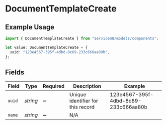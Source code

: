 # DocumentTemplateCreate

## Example Usage

```typescript
import { DocumentTemplateCreate } from "servicem8/models/components";

let value: DocumentTemplateCreate = {
  uuid: "123e4567-395f-4dbd-8c89-233c666aa80b",
};
```

## Fields

| Field                                | Type                                 | Required                             | Description                          | Example                              |
| ------------------------------------ | ------------------------------------ | ------------------------------------ | ------------------------------------ | ------------------------------------ |
| `uuid`                               | *string*                             | :heavy_minus_sign:                   | Unique identifier for this record    | 123e4567-395f-4dbd-8c89-233c666aa80b |
| `name`                               | *string*                             | :heavy_minus_sign:                   | N/A                                  |                                      |